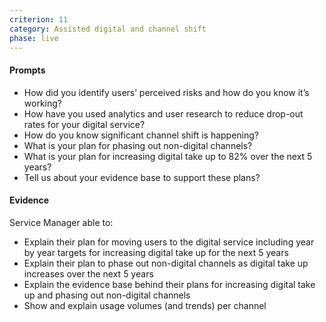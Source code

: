 ```yaml
---
criterion: 11
category: Assisted digital and channel shift
phase: live
---
```


#### Prompts

* How did you identify users’ perceived risks and how do you know it’s working?
* How have you used analytics and user research to reduce drop-out rates for your digital service?
* How do you know significant channel shift is happening?
* What is your plan for phasing out non-digital channels?
* What is your plan for increasing digital take up to 82% over the next 5 years?
* Tell us about your evidence base to support these plans?

#### Evidence

Service Manager able to:

* Explain their plan for moving users to the digital service including year by year targets for increasing digital take up for the next 5 years
* Explain their plan to phase out non-digital channels as digital take up increases over the next 5 years
* Explain the evidence base behind their plans for increasing digital take up and phasing out non-digital channels
* Show and explain usage volumes (and trends) per channel
